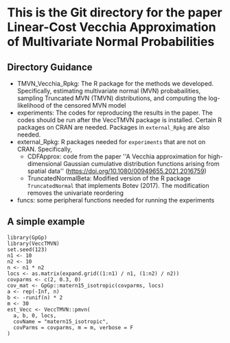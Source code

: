# This is the Git directory for the paper **Linear-Cost Vecchia Approximation of Multivariate Normal Probabilities**

## Directory Guidance

  - TMVN_Vecchia_Rpkg: The R package for the methods we developed. Specifically, estimating multivariate normal (MVN) probabailities, sampling Truncated MVN (TMVN) distributions, and computing the log-likelihood of the censored MVN model
  - experiments: The codes for reproducing the results in the paper. The codes should be run after the VeccTMVN package is installed. Certain R packages on CRAN are needed. Packages in `external_Rpkg` are also needed.
  - external_Rpkg: R packages needed for `experiments` that are not on CRAN. Specifically,
    - CDFApprox: code from the paper ''A Vecchia approximation for high-dimensional Gaussian cumulative distribution functions arising from spatial data'' (https://doi.org/10.1080/00949655.2021.2016759)
    - TruncatedNormalBeta: Modified version of the R package `TruncatedNormal` that implements Botev (2017). The modification removes the univariate reordering 
  - funcs: some peripheral functions needed for running the experiments
	
## A simple example
```
library(GpGp)
library(VeccTMVN)
set.seed(123)
n1 <- 10
n2 <- 10
n <- n1 * n2
locs <- as.matrix(expand.grid((1:n1) / n1, (1:n2) / n2))
covparms <- c(2, 0.3, 0)
cov_mat <- GpGp::matern15_isotropic(covparms, locs)
a <- rep(-Inf, n)
b <- -runif(n) * 2
m <- 30
est_Vecc <- VeccTMVN::pmvn(
  a, b, 0, locs,
  covName = "matern15_isotropic",
  covParms = covparms, m = m, verbose = F
)
```
